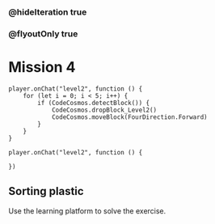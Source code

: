 ### @hideIteration true
### @flyoutOnly true
# Mission 4

```blocks
player.onChat("level2", function () {
    for (let i = 0; i < 5; i++) {
        if (CodeCosmos.detectBlock()) {
            CodeCosmos.dropBlock_Level2()
            CodeCosmos.moveBlock(FourDirection.Forward)
        }
    }
}
```

```template
player.onChat("level2", function () {
    
})
```

## Sorting plastic
Use the learning platform to solve the exercise.